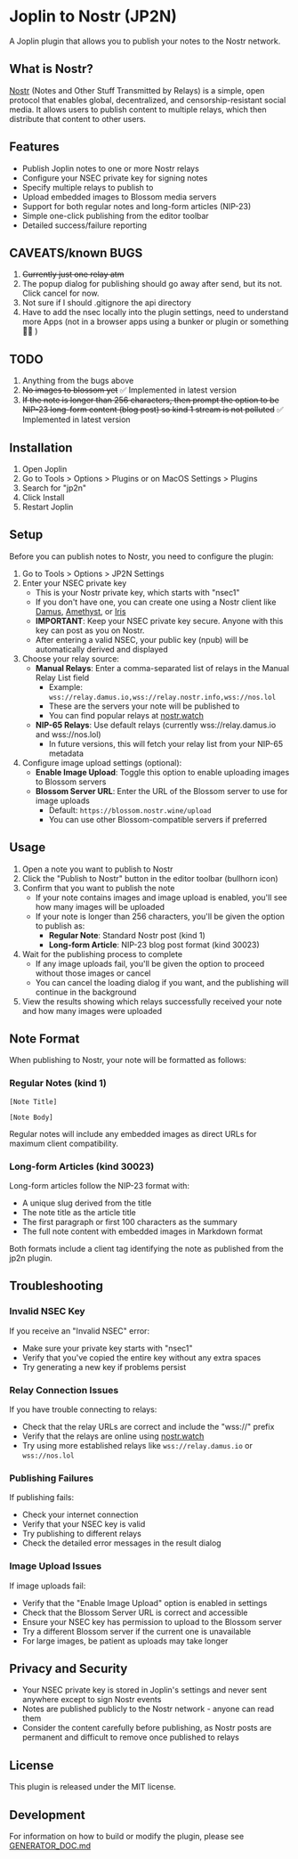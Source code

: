 # Joplin to Nostr (JP2N)

A Joplin plugin that allows you to publish your notes to the Nostr network.

## What is Nostr?

[Nostr](https://nostr.com/) (Notes and Other Stuff Transmitted by Relays) is a simple, open protocol that enables global, decentralized, and censorship-resistant social media. It allows users to publish content to multiple relays, which then distribute that content to other users.

## Features

- Publish Joplin notes to one or more Nostr relays
- Configure your NSEC private key for signing notes
- Specify multiple relays to publish to
- Upload embedded images to Blossom media servers
- Support for both regular notes and long-form articles (NIP-23)
- Simple one-click publishing from the editor toolbar
- Detailed success/failure reporting

## CAVEATS/known BUGS

1. ~~Currently just one relay atm~~
3. The popup dialog for publishing should go away after send, but its not. Click cancel for now.
4. Not sure if I should .gitignore the api directory
5. Have to add the nsec locally into the plugin settings, need to understand more Apps (not in a browser apps using a bunker or plugin or something 🤷‍♀️ )

## TODO
1. Anything from the bugs above
2. ~~No images to blossom yet~~ ✅ Implemented in latest version
3. ~~If the note is longer than 256 characters, then prompt the option to be NIP-23 long-form content (blog post) so kind 1 stream is not polluted~~ ✅ Implemented in latest version


## Installation

1. Open Joplin
2. Go to Tools > Options > Plugins or on MacOS Settings > Plugins 
3. Search for "jp2n"
4. Click Install
5. Restart Joplin

## Setup

Before you can publish notes to Nostr, you need to configure the plugin:

1. Go to Tools > Options > JP2N Settings
2. Enter your NSEC private key
   - This is your Nostr private key, which starts with "nsec1"
   - If you don't have one, you can create one using a Nostr client like [Damus](https://damus.io/), [Amethyst](https://github.com/vitorpamplona/amethyst), or [Iris](https://iris.to/)
   - **IMPORTANT**: Keep your NSEC private key secure. Anyone with this key can post as you on Nostr.
   - After entering a valid NSEC, your public key (npub) will be automatically derived and displayed
3. Choose your relay source:
   - **Manual Relays**: Enter a comma-separated list of relays in the Manual Relay List field
     - Example: `wss://relay.damus.io,wss://relay.nostr.info,wss://nos.lol`
     - These are the servers your note will be published to
     - You can find popular relays at [nostr.watch](https://nostr.watch/)
   - **NIP-65 Relays**: Use default relays (currently wss://relay.damus.io and wss://nos.lol)
     - In future versions, this will fetch your relay list from your NIP-65 metadata
4. Configure image upload settings (optional):
   - **Enable Image Upload**: Toggle this option to enable uploading images to Blossom servers
   - **Blossom Server URL**: Enter the URL of the Blossom server to use for image uploads
     - Default: `https://blossom.nostr.wine/upload`
     - You can use other Blossom-compatible servers if preferred

## Usage

1. Open a note you want to publish to Nostr
2. Click the "Publish to Nostr" button in the editor toolbar (bullhorn icon)
3. Confirm that you want to publish the note
   - If your note contains images and image upload is enabled, you'll see how many images will be uploaded
   - If your note is longer than 256 characters, you'll be given the option to publish as:
     - **Regular Note**: Standard Nostr post (kind 1)
     - **Long-form Article**: NIP-23 blog post format (kind 30023)
4. Wait for the publishing process to complete
   - If any image uploads fail, you'll be given the option to proceed without those images or cancel
   - You can cancel the loading dialog if you want, and the publishing will continue in the background
5. View the results showing which relays successfully received your note and how many images were uploaded

## Note Format

When publishing to Nostr, your note will be formatted as follows:

### Regular Notes (kind 1)

```
[Note Title]

[Note Body]
```

Regular notes will include any embedded images as direct URLs for maximum client compatibility.

### Long-form Articles (kind 30023)

Long-form articles follow the NIP-23 format with:
- A unique slug derived from the title
- The note title as the article title
- The first paragraph or first 100 characters as the summary
- The full note content with embedded images in Markdown format

Both formats include a client tag identifying the note as published from the jp2n plugin.

## Troubleshooting

### Invalid NSEC Key

If you receive an "Invalid NSEC" error:
- Make sure your private key starts with "nsec1"
- Verify that you've copied the entire key without any extra spaces
- Try generating a new key if problems persist

### Relay Connection Issues

If you have trouble connecting to relays:
- Check that the relay URLs are correct and include the "wss://" prefix
- Verify that the relays are online using [nostr.watch](https://nostr.watch/)
- Try using more established relays like `wss://relay.damus.io` or `wss://nos.lol`

### Publishing Failures

If publishing fails:
- Check your internet connection
- Verify that your NSEC key is valid
- Try publishing to different relays
- Check the detailed error messages in the result dialog

### Image Upload Issues

If image uploads fail:
- Verify that the "Enable Image Upload" option is enabled in settings
- Check that the Blossom Server URL is correct and accessible
- Ensure your NSEC key has permission to upload to the Blossom server
- Try a different Blossom server if the current one is unavailable
- For large images, be patient as uploads may take longer

## Privacy and Security

- Your NSEC private key is stored in Joplin's settings and never sent anywhere except to sign Nostr events
- Notes are published publicly to the Nostr network - anyone can read them
- Consider the content carefully before publishing, as Nostr posts are permanent and difficult to remove once published to relays

## License

This plugin is released under the MIT license.

## Development

For information on how to build or modify the plugin, please see [GENERATOR_DOC.md](./GENERATOR_DOC.md)
